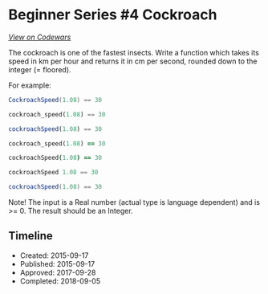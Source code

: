 # Beginner Series #4 Cockroach
[*View on Codewars*](https://www.codewars.com/kata/beginner-series-number-4-cockroach)

The cockroach is one of the fastest insects. Write a function which takes its speed in km per hour and returns it in cm per second, rounded down to the integer (= floored).

For example:

```csharp
CockroachSpeed(1.08) == 30
```
```python
cockroach_speed(1.08) == 30
```
```javascript
cockroachSpeed(1.08) == 30
```
```ruby
cockroach_speed(1.08) == 30
```
```coffeescript
cockroachSpeed(1.08) == 30
```
```haskell
cockroachSpeed 1.08 == 30
```
```java
cockroachSpeed(1.08) == 30
```

Note! The input is a Real number (actual type is language dependent) and is >= 0. The result should be an Integer.

## Timeline
- Created: 2015-09-17
- Published: 2015-09-17
- Approved: 2017-09-28
- Completed: 2018-09-05